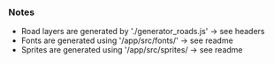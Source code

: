 ### Notes

- Road layers are generated by './generator_roads.js' -> see headers
- Fonts are generated using '/app/src/fonts/' -> see readme
- Sprites are generated using '/app/src/sprites/ -> see readme
